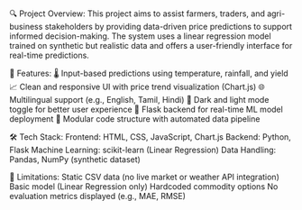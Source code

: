 🔍 Project Overview: This project aims to assist farmers, traders, and agri-business stakeholders by providing data-driven price predictions to support informed decision-making. The system uses a linear regression model trained on synthetic but realistic data and offers a user-friendly interface for real-time predictions.

🚀 Features: 🌡️ Input-based predictions using temperature, rainfall, and yield 📈 Clean and responsive UI with price trend visualization (Chart.js) 🌐 Multilingual support (e.g., English, Tamil, Hindi) 🌙 Dark and light mode toggle for better user experience 🔧 Flask backend for real-time ML model deployment 📂 Modular code structure with automated data pipeline

🛠️ Tech Stack: Frontend: HTML, CSS, JavaScript, Chart.js Backend: Python, Flask Machine Learning: scikit-learn (Linear Regression) Data Handling: Pandas, NumPy (synthetic dataset)

📌 Limitations: Static CSV data (no live market or weather API integration) Basic model (Linear Regression only) Hardcoded commodity options No evaluation metrics displayed (e.g., MAE, RMSE)
